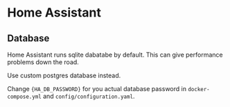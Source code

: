 # Home Assistant

## Database
Home Assistant runs sqlite dabatabe by default.
This can give performance problems down the road.

Use custom postgres database instead.

Change `{HA_DB_PASSWORD}` for you actual database password in
`docker-compose.yml` and `config/configuration.yaml`.
